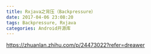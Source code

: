 ```yaml
---
title: Rxjava之背压（Backpressure）
date: 2017-04-06 23:08:20
tags: Backpressure, Rxjava
categories: Android开源库
---
```

https://zhuanlan.zhihu.com/p/24473022?refer=dreawer

